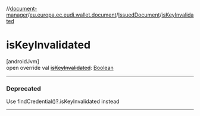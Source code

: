 //[document-manager](../../../index.md)/[eu.europa.ec.eudi.wallet.document](../index.md)/[IssuedDocument](index.md)/[isKeyInvalidated](is-key-invalidated.md)

# isKeyInvalidated

[androidJvm]\
open override val [~~isKeyInvalidated~~](is-key-invalidated.md): [Boolean](https://kotlinlang.org/api/latest/jvm/stdlib/kotlin-stdlib/kotlin/-boolean/index.html)

---

### Deprecated

Use findCredential()?.isKeyInvalidated instead

---
